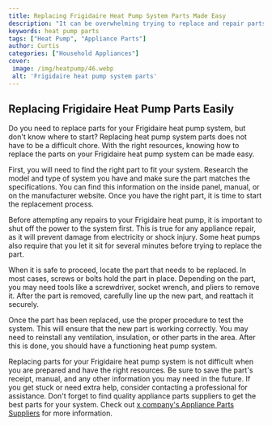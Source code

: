 ```yaml
---
title: Replacing Frigidaire Heat Pump System Parts Made Easy
description: "It can be overwhelming trying to replace and repair parts for a Frigidaire Heat Pump System But with the help of this blog post you can learn easy steps to find the right parts and make the process much simpler"
keywords: heat pump parts
tags: ["Heat Pump", "Appliance Parts"]
author: Curtis
categories: ["Household Appliances"]
cover: 
 image: /img/heatpump/46.webp
 alt: 'Frigidaire heat pump system parts'
---
```

## Replacing Frigidaire Heat Pump Parts Easily
Do you need to replace parts for your Frigidaire heat pump system, but don't know where to start? Replacing heat pump system parts does not have to be a difficult chore. With the right resources, knowing how to replace the parts on your Frigidaire heat pump system can be made easy.

First, you will need to find the right part to fit your system. Research the model and type of system you have and make sure the part matches the specifications. You can find this information on the inside panel, manual, or on the manufacturer website. Once you have the right part, it is time to start the replacement process.

Before attempting any repairs to your Frigidaire heat pump, it is important to shut off the power to the system first. This is true for any appliance repair, as it will prevent damage from electricity or shock injury. Some heat pumps also require that you let it sit for several minutes before trying to replace the part.

When it is safe to proceed, locate the part that needs to be replaced. In most cases, screws or bolts hold the part in place. Depending on the part, you may need tools like a screwdriver, socket wrench, and pliers to remove it. After the part is removed, carefully line up the new part, and reattach it securely. 

Once the part has been replaced, use the proper procedure to test the system. This will ensure that the new part is working correctly. You may need to reinstall any ventilation, insulation, or other parts in the area. After this is done, you should have a functioning heat pump system. 

Replacing parts for your Frigidaire heat pump system is not difficult when you are prepared and have the right resources. Be sure to save the part's receipt, manual, and any other information you may need in the future. If you get stuck or need extra help, consider contacting a professional for assistance. Don't forget to find quality appliance parts suppliers to get the best parts for your system. Check out [x company's Appliance Parts Suppliers](.pages/appliance-parts-suppliers/) for more information.
